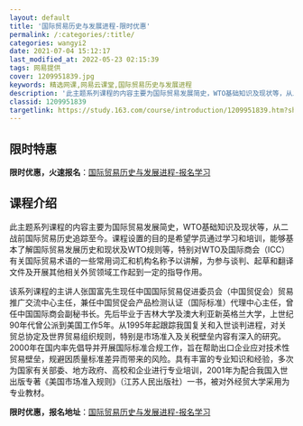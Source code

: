 ```yaml
---
layout: default
title: '国际贸易历史与发展进程-限时优惠'
permalink: /:categories/:title/
categories: wangyi2
date: 2021-07-04 15:12:17
last_modified_at: 2022-05-23 02:15:39
tags: 网易提供
cover: 1209951839.jpg
keywords: 精选网课,网易云课堂,国际贸易历史与发展进程
description: '此主题系列课程的内容主要为国际贸易发展简史，WTO基础知识及现状等，从二战前国际贸易历史追踪至今。课程设置的目的是希望学'
classid: 1209951839
targetlink: https://study.163.com/course/introduction/1209951839.htm?share=1&shareId=1025206652&utm_campaign=share&utm_medium=iphoneShare&utm_source=&utm_u=1025206652
---
```


## 限时特惠

**限时优惠，火速报名**：[国际贸易历史与发展进程-报名学习](https://study.163.com/course/introduction/1209951839.htm?share=1&shareId=1025206652&utm_campaign=share&utm_medium=iphoneShare&utm_source=&utm_u=1025206652)

## 课程介绍

此主题系列课程的内容主要为国际贸易发展简史，WTO基础知识及现状等，从二战前国际贸易历史追踪至今。课程设置的目的是希望学员通过学习和培训，能够基本了解国际贸易发展历史和现状及WTO规则等，特别对WTO及国际商会（ICC）有关国际贸易术语的一些常用词汇和机构名称予以讲解，为参与谈判、起草和翻译文件及开展其他相关外贸领域工作起到一定的指导作用。



该系列课程的主讲人张国富先生现任中国国际贸易促进委员会（中国贸促会）贸易推广交流中心主任，兼任中国贸促会产品检测认证（国际标准）代理中心主任，曾任中国国际商会副秘书长。先后毕业于吉林大学及澳大利亚新英格兰大学，上世纪90年代曾公派到美国工作5年。从1995年起跟踪我国复关和入世谈判进程，对关贸总协定及世界贸易组织规则，特别是市场准入及关税壁垒内容有深入的研究。2000年在国内率先倡导并开展国际标准合规工作，旨在帮助出口企业应对技术性贸易壁垒，规避因质量标准差异而带来的风险。具有丰富的专业知识和经验，多次为国家有关部委、地方政府、高校和企业进行专业培训，2001年为配合我国入世出版专著《美国市场准入规则》（江苏人民出版社）一书，被对外经贸大学采用为专业教材。

**限时优惠，报名地址**：[国际贸易历史与发展进程-报名学习](https://study.163.com/course/introduction/1209951839.htm?share=1&shareId=1025206652&utm_campaign=share&utm_medium=iphoneShare&utm_source=&utm_u=1025206652)

